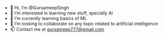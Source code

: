 - 👋 Hi, I’m @GursameepSingh
- 👀 I’m interested in learning new stuff, specially AI
- 🌱 I’m currently learning basics of ML
- 💞️ I’m looking to collaborate on any topic related to artificial intelligence
- 📫 Contact me at gursameep777@gmail.com

<!---
GursameepSingh/GursameepSingh is a ✨ special ✨ repository because its `README.md` (this file) appears on your GitHub profile.
You can click the Preview link to take a look at your changes.
--->
